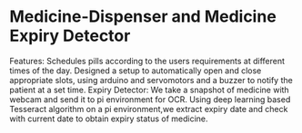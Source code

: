 # Medicine-Dispenser and Medicine Expiry Detector

Features:
Schedules pills according to the users requirements at different times of the day.
Designed a setup to automatically open and close appropriate slots, using arduino and
servomotors and a buzzer to notify the patient at a set time.
Expiry Detector:
We take a snapshot of medicine with webcam and send it to pi environment for OCR.
Using deep learning based Tesseract algorithm on a pi environment,we extract expiry date
and check with current date to obtain expiry status of medicine.
